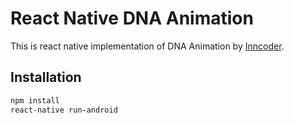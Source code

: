 # React Native DNA Animation

This is react native implementation of DNA Animation by [Inncoder](https://www.instagram.com/p/CL1O5esowgw/).


## Installation
```bash
npm install
react-native run-android
```